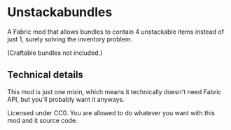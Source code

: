 # Unstackabundles

A Fabric mod that allows bundles to contain 4 unstackable items instead of just 1, surely solving the inventory problem.

(Craftable bundles not included.)

## Technical details

This mod is just one mixin, which means it technically doesn't need Fabric API, but you'll probably want it anyways.

Licensed under CC0. You are allowed to do whatever you want with this mod and it source code.
